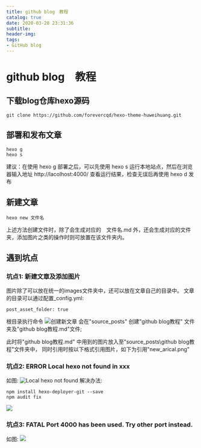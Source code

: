 ```yaml
---
title: github blog　教程
catalog: true
date: 2020-03-28 23:31:36
subtitle:
header-img:
tags:
- GitHub blog
---
```



# github blog　教程

## 下载blog仓库hexo源码
```
git clone https://github.com/forevercqd/hexo-theme-huweihuang.git
```

## 部署和发布文章
```
hexo g
hexo s
```
建议：在使用 hexo g 部署之后，可以先使用 hexo s 运行本地站点，然后在浏览器输入地址 http://lacolhost:4000/ 查看运行结果，检查无误后再使用 hexo d 发布


## 新建文章
```
hexo new 文件名
```
上述方法创建文件时，除了会生成对应的　文件名.md 外，还会生成对应的文件夹，添加图片之类的操作时则可放置在该文件夹内。

## 遇到坑点
### 坑点1: 新建文章及添加图片
图片除了可以放在统一的images文件夹中，还可以放在文章自己的目录中。
文章的目录可以通过配置_config.yml:
```
post_asset_folder: true
```
根目录执行命令
![创建新文章](new_arical.png)
会在"source_posts" 创建"github blog教程" 文件夹及"github blog教程.md"文件;

此时将"github blog教程.md" 中用到的图片放入至"source_posts\github blog教程"文件夹中，
同时引用时按以下格式引用图片，如下为引用"new_arical.png"

### 坑点2: ERROR Local hexo not found in xxx
如图:
![Local hexo not found](error_hexo.png)
解决办法:
```
npm install hexo-deployer-git --save
npm audit fix
```
![](error_hexo_solution.png)

### 坑点3: FATAL Port 4000 has been used. Try other port instead.
如图:
![](kill_port.png)
